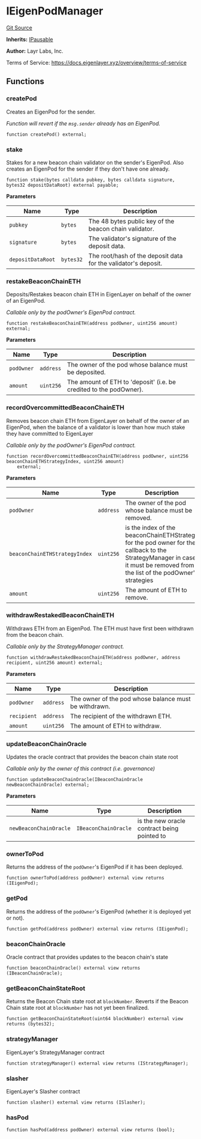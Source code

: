 # IEigenPodManager
[Git Source](https://github.com/bowenli86/eigenlayer-contracts/blob/0800603ae0e71de6487dd628cace5380fa364f74/src/contracts/interfaces/IEigenPodManager.sol)

**Inherits:**
[IPausable](/src/contracts/interfaces/IPausable.sol/interface.IPausable.md)

**Author:**
Layr Labs, Inc.

Terms of Service: https://docs.eigenlayer.xyz/overview/terms-of-service


## Functions
### createPod

Creates an EigenPod for the sender.

*Function will revert if the `msg.sender` already has an EigenPod.*


```solidity
function createPod() external;
```

### stake

Stakes for a new beacon chain validator on the sender's EigenPod.
Also creates an EigenPod for the sender if they don't have one already.


```solidity
function stake(bytes calldata pubkey, bytes calldata signature, bytes32 depositDataRoot) external payable;
```
**Parameters**

|Name|Type|Description|
|----|----|-----------|
|`pubkey`|`bytes`|The 48 bytes public key of the beacon chain validator.|
|`signature`|`bytes`|The validator's signature of the deposit data.|
|`depositDataRoot`|`bytes32`|The root/hash of the deposit data for the validator's deposit.|


### restakeBeaconChainETH

Deposits/Restakes beacon chain ETH in EigenLayer on behalf of the owner of an EigenPod.

*Callable only by the podOwner's EigenPod contract.*


```solidity
function restakeBeaconChainETH(address podOwner, uint256 amount) external;
```
**Parameters**

|Name|Type|Description|
|----|----|-----------|
|`podOwner`|`address`|The owner of the pod whose balance must be deposited.|
|`amount`|`uint256`|The amount of ETH to 'deposit' (i.e. be credited to the podOwner).|


### recordOvercommittedBeaconChainETH

Removes beacon chain ETH from EigenLayer on behalf of the owner of an EigenPod, when the
balance of a validator is lower than how much stake they have committed to EigenLayer

*Callable only by the podOwner's EigenPod contract.*


```solidity
function recordOvercommittedBeaconChainETH(address podOwner, uint256 beaconChainETHStrategyIndex, uint256 amount)
    external;
```
**Parameters**

|Name|Type|Description|
|----|----|-----------|
|`podOwner`|`address`|The owner of the pod whose balance must be removed.|
|`beaconChainETHStrategyIndex`|`uint256`|is the index of the beaconChainETHStrategy for the pod owner for the callback to the StrategyManager in case it must be removed from the list of the podOwner's strategies|
|`amount`|`uint256`|The amount of ETH to remove.|


### withdrawRestakedBeaconChainETH

Withdraws ETH from an EigenPod. The ETH must have first been withdrawn from the beacon chain.

*Callable only by the StrategyManager contract.*


```solidity
function withdrawRestakedBeaconChainETH(address podOwner, address recipient, uint256 amount) external;
```
**Parameters**

|Name|Type|Description|
|----|----|-----------|
|`podOwner`|`address`|The owner of the pod whose balance must be withdrawn.|
|`recipient`|`address`|The recipient of the withdrawn ETH.|
|`amount`|`uint256`|The amount of ETH to withdraw.|


### updateBeaconChainOracle

Updates the oracle contract that provides the beacon chain state root

*Callable only by the owner of this contract (i.e. governance)*


```solidity
function updateBeaconChainOracle(IBeaconChainOracle newBeaconChainOracle) external;
```
**Parameters**

|Name|Type|Description|
|----|----|-----------|
|`newBeaconChainOracle`|`IBeaconChainOracle`|is the new oracle contract being pointed to|


### ownerToPod

Returns the address of the `podOwner`'s EigenPod if it has been deployed.


```solidity
function ownerToPod(address podOwner) external view returns (IEigenPod);
```

### getPod

Returns the address of the `podOwner`'s EigenPod (whether it is deployed yet or not).


```solidity
function getPod(address podOwner) external view returns (IEigenPod);
```

### beaconChainOracle

Oracle contract that provides updates to the beacon chain's state


```solidity
function beaconChainOracle() external view returns (IBeaconChainOracle);
```

### getBeaconChainStateRoot

Returns the Beacon Chain state root at `blockNumber`. Reverts if the Beacon Chain state root at `blockNumber` has not yet been finalized.


```solidity
function getBeaconChainStateRoot(uint64 blockNumber) external view returns (bytes32);
```

### strategyManager

EigenLayer's StrategyManager contract


```solidity
function strategyManager() external view returns (IStrategyManager);
```

### slasher

EigenLayer's Slasher contract


```solidity
function slasher() external view returns (ISlasher);
```

### hasPod


```solidity
function hasPod(address podOwner) external view returns (bool);
```

